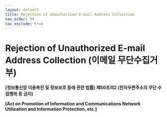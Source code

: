 ```yaml
---
layout: default
title: Rejection of Unauthorized E-mail Address Collection
nav_order: 99
nav_exclude: true
---
```


# Rejection of Unauthorized E-mail Address Collection (이메일 무단수집거부)

<p style="text-align: left;>본 웹사이트는 게시된 이메일 주소가 전자우편 수집 프로그램이나 그 밖의 기술적 장치를 이용하여 무단 수집되는 것을 거부합니다. 이를 위반시 『정보통신망 이용촉진 및 정보보호등에 관한 법률』등에 의해 처벌 받을 수 있습니다.<br>
<br></p>
<p style="text-align: center; font-size: 20px;><strong>[정보통신망 이용촉진 및 정보보호 등에 관한 법률]</strong>
<strong>제50조의2 (전자우편주소의 무단 수집행위 등 금지)</strong>
<p style="text-align: left;>- 누구든지 인터넷 홈페이지 운영자 또는 관리자의 사전 동의 없이 인터넷 홈페이지에서 자동으로 전자우편주소를 수집 하는 프로그램 그 밖의 기술적 장치를 이용하여 전자우편주소를 수집하여서는 아니된다.<br>
- 누구든지 제1항의 규정을 위반하여 수집된 전자우편주소를 판매ㆍ유통하여서는 아니된다.<br>
- 누구든지 제1항 및 제2항의 규정에 의하여 수집ㆍ판매 및 유통이 금지된 전자우편주소임을 알고 이를 정보 전송에 이용하여서는 아니된다.<br>
<br>
We reject the unauthorized collection of e-mail addresses posted on this website using e-mail collection programs or other technical devices. A person who violates this may be punished according to the Act on Promotion of Information and Communications Network Utilization and Information Protection, etc.<br></p>

<p style="text-align: center;><strong>[Act on Promotion of Information and Communications Network Utilization and Information Protection, etc.]</strong><br></p>
<p style="text-align: left;><strong>Article 50-2 (Prohibition on Act of Collecting E-Mail Addresses Without Permission, etc.)</strong><br>
1. No one shall collect e-mail addresses from the Internet homepages on which the intention of rejecting the collection of e-mail addresses is explicitly indicated, by means of programs and other technical devices that make it possible to collect e-mail addresses automatically.<br>
2. No one shall sell or distribute e-mail addresses that are collected in violation of paragraph (1).<br>
3. No one shall use the e-mail addresses for transmitting information with the knowledge that the prohibition is laid on the collection, sale and distribution of such e-mail addresses under paragraphs (1) and (2).<br>
<br>
If you have any questions or concerns, please contact us at [doojinjang at cju.ac.kr](mailto:doojinjang@cju.ac.kr).</p>
